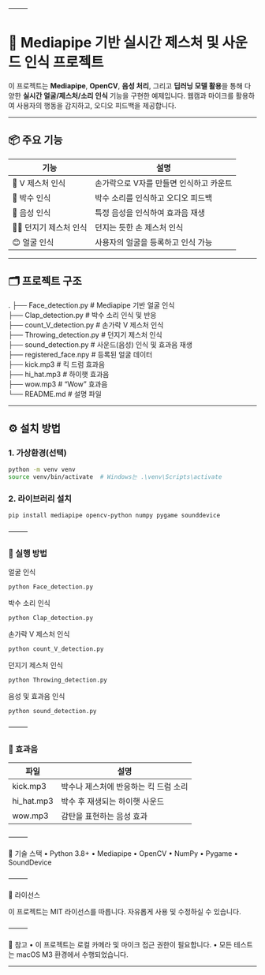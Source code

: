 ⸻


# 🧠 Mediapipe 기반 실시간 제스처 및 사운드 인식 프로젝트

이 프로젝트는 **Mediapipe**, **OpenCV**, **음성 처리**, 그리고 **딥러닝 모델 활용**을 통해 다양한 **실시간 얼굴/제스처/소리 인식** 기능을 구현한 예제입니다. 웹캠과 마이크를 활용하여 사용자의 행동을 감지하고, 오디오 피드백을 제공합니다.

---

## 📦 주요 기능

| 기능 | 설명 |
|------|------|
| 👋 V 제스처 인식 | 손가락으로 V자를 만들면 인식하고 카운트 |
| 🙌 박수 인식 | 박수 소리를 인식하고 오디오 피드백 |
| 💬 음성 인식 | 특정 음성을 인식하여 효과음 재생 |
| 🧍‍♂️ 던지기 제스처 인식 | 던지는 듯한 손 제스처 인식 |
| 😊 얼굴 인식 | 사용자의 얼굴을 등록하고 인식 가능 |

---

## 🗂️ 프로젝트 구조

.
├── Face_detection.py         # Mediapipe 기반 얼굴 인식   
├── Clap_detection.py         # 박수 소리 인식 및 반응   
├── count_V_detection.py      # 손가락 V 제스처 인식   
├── Throwing_detection.py     # 던지기 제스처 인식   
├── sound_detection.py        # 사운드(음성) 인식 및 효과음 재생   
├── registered_face.npy       # 등록된 얼굴 데이터   
├── kick.mp3                  # 킥 드럼 효과음   
├── hi_hat.mp3                # 하이햇 효과음   
├── wow.mp3                   # “Wow” 효과음   
└── README.md                 # 설명 파일   

---

## ⚙️ 설치 방법

### 1. 가상환경(선택)
```bash
python -m venv venv
source venv/bin/activate  # Windows는 .\venv\Scripts\activate
```

### 2. 라이브러리 설치
```bash
pip install mediapipe opencv-python numpy pygame sounddevice
```

⸻

### 🚀 실행 방법

얼굴 인식
```bash
python Face_detection.py
```

박수 소리 인식
```bash
python Clap_detection.py
```

손가락 V 제스처 인식
```bash
python count_V_detection.py
```

던지기 제스처 인식
```bash
python Throwing_detection.py
```

음성 및 효과음 인식
```bash
python sound_detection.py
```

⸻

### 🎵 효과음

| 파일 | 설명 |
|------|------|
| kick.mp3 | 박수나 제스처에 반응하는 킥 드럼 소리 |
| hi_hat.mp3 | 박수 후 재생되는 하이햇 사운드 |
| wow.mp3 | 감탄을 표현하는 음성 효과 |


⸻

🧠 기술 스택
	•	Python 3.8+
	•	Mediapipe
	•	OpenCV
	•	NumPy
	•	Pygame
	•	SoundDevice

⸻

📝 라이선스

이 프로젝트는 MIT 라이선스를 따릅니다. 자유롭게 사용 및 수정하실 수 있습니다.

⸻

📌 참고
	•	이 프로젝트는 로컬 카메라 및 마이크 접근 권한이 필요합니다.
	•	모든 테스트는 macOS M3 환경에서 수행되었습니다.

---
